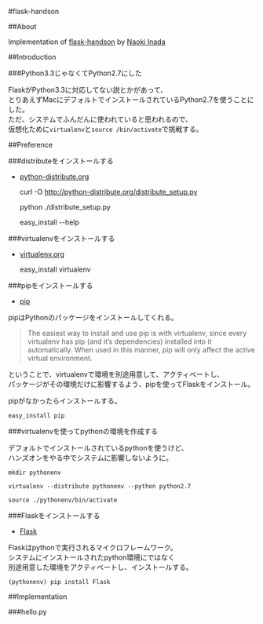 #flask-handson

##About

Implementation of [flask-handson](http://methane.github.com/flask-handson/) by [Naoki Inada](http://github.com/methane)

##Introduction

###Python3.3じゃなくてPython2.7にした

FlaskがPython3.3に対応してない説とかがあって、  
とりあえずMacにデフォルトでインストールされているPython2.7を使うことにした。  
ただ、システムでふんだんに使われていると思われるので、  
仮想化ために`virtualenv`と`source /bin/activate`で挑戦する。  

##Preference

###distributeをインストールする

+ [python-distribute.org](http://python-distribute.org/)

    curl -O http://python-distribute.org/distribute_setup.py
    
    python ./distribute_setup.py
    
    easy_install --help

###virtualenvをインストールする

+ [virtualenv.org](http://www.virtualenv.org/)

    easy_install virtualenv

###pipをインストールする

+ [pip](http://www.pip-installer.org/)

pipはPythonのパッケージをインストールしてくれる。  

>The easiest way to install and use pip is with virtualenv, since every virtualenv has pip (and it’s dependencies) installed into it automatically.
>When used in this manner, pip will only affect the active virtual environment.

ということで、virtualenvで環境を別途用意して、アクティベートし、  
パッケージがその環境だけに影響するよう、pipを使ってFlaskをインストール。  

pipがなかったらインストールする。

    easy_install pip

###virtualenvを使ってpythonの環境を作成する

デフォルトでインストールされているpythonを使うけど、  
ハンズオンをやる中でシステムに影響しないように。  

    mkdir pythonenv
    
    virtualenv --distribute pythonenv --python python2.7
    
    source ./pythonenv/bin/activate

###Flaskをインストールする

+ [Flask](http://flask.pocoo.org/)

Flaskはpythonで実行されるマイクロフレームワーク。  
システムにインストールされたpython環境にではなく  
別途用意した環境をアクティベートし、インストールする。  

    (pythonenv) pip install Flask

##Implementation

###hello.py




